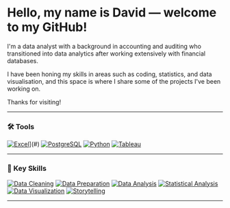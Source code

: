 # Hello, my name is David — welcome to my GitHub!

I'm a data analyst with a background in accounting and auditing who transitioned into data analytics after working extensively with financial databases.

I have been honing my skills in areas such as coding, statistics, and data visualisation, and this space is where I share some of the projects I've been working on.

Thanks for visiting!

---

<div align="left">

### 🛠️ Tools <!--& Technologies-->
[![Excel](https://img.shields.io/badge/Excel-217346?logo=microsoft-excel&logoColor=white)](#)](#)
[![PostgreSQL](https://img.shields.io/badge/PostgreSQL-336791?logo=postgresql&logoColor=white)](#)
[![Python](https://img.shields.io/badge/Python-3776AB?logo=python&logoColor=white)](#)
[![Tableau](https://img.shields.io/badge/Tableau-004E8F?logoColor=white)](#)

</div>

---

<div align="left">

### 🧠 Key Skills
[![Data Cleaning](https://img.shields.io/badge/Data%20Cleaning-4CAF50)](#)
[![Data Preparation](https://img.shields.io/badge/Data%20Preparation-2196F3)](#)
[![Data Analysis](https://img.shields.io/badge/Data%20Analysis-9C27B0)](#)
[![Statistical Analysis](https://img.shields.io/badge/Statistical%20Analysis-673AB7)](#)
[![Data Visualization](https://img.shields.io/badge/Data%20Visualization-26A69A)](#)
[![Storytelling](https://img.shields.io/badge/Storytelling-607D8B)](#)

</div>

---
